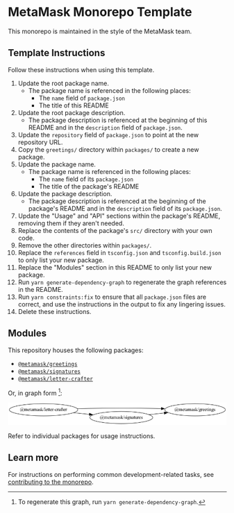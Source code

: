 # MetaMask Monorepo Template

This monorepo is maintained in the style of the MetaMask team.

## Template Instructions

Follow these instructions when using this template.

1. Update the root package name.
   - The package name is referenced in the following places:
     - The `name` field of `package.json`
     - The title of this README
2. Update the root package description.
   - The package description is referenced at the beginning of this README and in the `description` field of `package.json`.
3. Update the `repository` field of `package.json` to point at the new repository URL.
4. Copy the `greetings/` directory within `packages/` to create a new package.
5. Update the package name.
   - The package name is referenced in the following places:
     - The `name` field of its `package.json`
     - The title of the package's README
6. Update the package description.
   - The package description is referenced at the beginning of the package's README and in the `description` field of its `package.json`.
7. Update the "Usage" and "API" sections within the package's README, removing them if they aren't needed.
8. Replace the contents of the package's `src/` directory with your own code.
9. Remove the other directories within `packages/`.
10. Replace the `references` field in `tsconfig.json` and `tsconfig.build.json` to only list your new package.
11. Replace the "Modules" section in this README to only list your new package.
12. Run `yarn generate-dependency-graph` to regenerate the graph references in the README.
13. Run `yarn constraints:fix` to ensure that all `package.json` files are correct, and use the instructions in the output to fix any lingering issues.
14. Delete these instructions.

## Modules

This repository houses the following packages:

- [`@metamask/greetings`](packages/greetings)
- [`@metamask/signatures`](packages/signatures)
- [`@metamask/letter-crafter`](packages/letter-crafter)

Or, in graph form [^fn1]:

![Dependency graph](assets/dependency-graph.png)

Refer to individual packages for usage instructions.

## Learn more

For instructions on performing common development-related tasks, see [contributing to the monorepo](./docs/contributing.md).

[^fn1]: To regenerate this graph, run `yarn generate-dependency-graph`.
